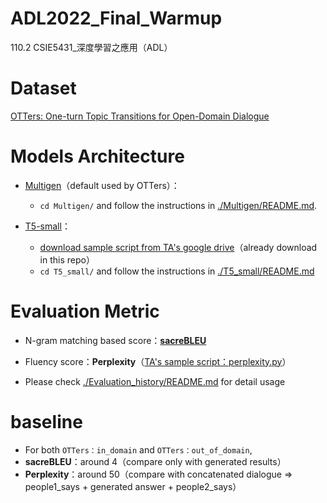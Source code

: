 # ADL2022_Final_Warmup
110.2 CSIE5431_深度學習之應用（ADL）


# Dataset

[OTTers: One-turn Topic Transitions for Open-Domain Dialogue](https://github.com/karinseve/OTTers)



# Models Architecture

- [Multigen](https://github.com/cdjhz/multigen)（default used by OTTers）：

    - `cd Multigen/` and follow the instructions in [./Multigen/README.md](./Multigen/README.md).

- [T5-small](https://github.com/google-research/text-to-text-transfer-transformer)：

    - [download sample script from TA's google drive](https://drive.google.com/drive/folders/1w3dlUWpFTQz5EVVeKdIM_5bmKTsJsdGu)（already download in this repo）
    - `cd T5_small/` and follow the instructions in [./T5_small/README.md](./T5_small/README.md)



# Evaluation Metric

- N-gram matching based score：[**sacreBLEU**](https://github.com/mjpost/sacrebleu)
- Fluency score：**Perplexity**（[TA's sample script：perplexity.py](https://drive.google.com/drive/folders/1w3dlUWpFTQz5EVVeKdIM_5bmKTsJsdGu)）

- Please check [./Evaluation_history/README.md](./Evaluation_history/README.md) for detail usage



# baseline

- For both `OTTers：in_domain` and `OTTers：out_of_domain`,
- **sacreBLEU**：around 4（compare only with generated results）
- **Perplexity**：around 50（compare with concatenated dialogue => people1_says + generated answer + people2_says）
